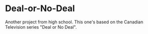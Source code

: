# Deal-or-No-Deal
Another project from high school. This one's based on the Canadian Television series "Deal or No Deal".
